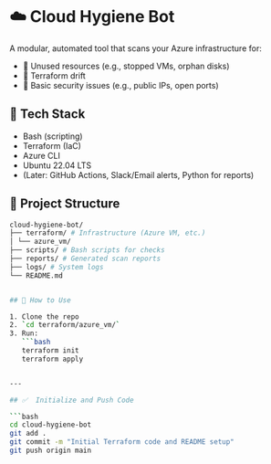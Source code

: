 # ☁️ Cloud Hygiene Bot

A modular, automated tool that scans your Azure infrastructure for:
- 🧼 Unused resources (e.g., stopped VMs, orphan disks)
- 🧭 Terraform drift
- 🔐 Basic security issues (e.g., public IPs, open ports)

## 🚀 Tech Stack

- Bash (scripting)
- Terraform (IaC)
- Azure CLI
- Ubuntu 22.04 LTS
- (Later: GitHub Actions, Slack/Email alerts, Python for reports)

## 📁 Project Structure
```bash
cloud-hygiene-bot/
├── terraform/ # Infrastructure (Azure VM, etc.)
│ └── azure_vm/
├── scripts/ # Bash scripts for checks
├── reports/ # Generated scan reports
├── logs/ # System logs
└── README.md


## 🔧 How to Use

1. Clone the repo
2. `cd terraform/azure_vm/`
3. Run:
   ```bash
   terraform init
   terraform apply


---

## ✅  Initialize and Push Code

```bash
cd cloud-hygiene-bot
git add .
git commit -m "Initial Terraform code and README setup"
git push origin main
